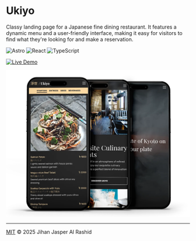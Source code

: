 # Ukiyo

Classy landing page for a Japanese fine dining restaurant. It features a dynamic menu and a user-friendly interface, making it easy for visitors to find what they're looking for and make a reservation.

![Astro](https://img.shields.io/badge/Astro-black?logo=astro&logoColor=white) ![React](https://img.shields.io/badge/React-black?logo=react&logoColor=white) ![TypeScript](https://img.shields.io/badge/TypeScript-black?logo=typescript&logoColor=white)

[![Live Demo](https://img.shields.io/badge/Live%20demo-Visit-%23f0cd97?style=for-the-badge&logo=vercel&logoColor=white&labelColor=000&color=f0cd97)](https://ukiyo-demo.jaspercode.com)

![Mobile preview of Ukiyo](./docs/mobile-preview.webp)

---

[MIT](./LICENSE) © 2025 Jihan Jasper Al Rashid
